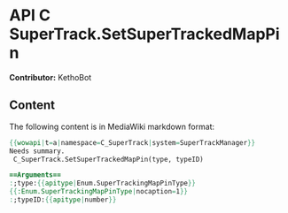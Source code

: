 # API C SuperTrack.SetSuperTrackedMapPin

**Contributor:** KethoBot

## Content

The following content is in MediaWiki markdown format:

```mediawiki
{{wowapi|t=a|namespace=C_SuperTrack|system=SuperTrackManager}}
Needs summary.
 C_SuperTrack.SetSuperTrackedMapPin(type, typeID)

==Arguments==
:;type:{{apitype|Enum.SuperTrackingMapPinType}}
{{:Enum.SuperTrackingMapPinType|nocaption=1}}
:;typeID:{{apitype|number}}
```